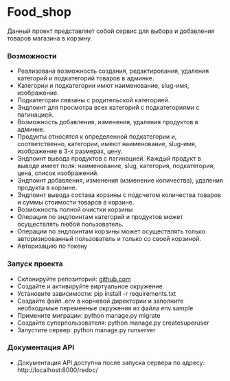 # Food_shop
Данный проект представляет собой сервис для выбора и добавления товаров магазина в корзину.

### Возможности
- Реализована возможность создания, редактирования, удаления категорий и подкатегорий товаров в админке.
- Категории и подкатегории имют наименование, slug-имя, изображение.
- Подкатегории связаны с родительской категорией.
- Эндпоинт для просмотра всех категорий с подкатегориями с пагинацией.
- Возможность добавления, изменения, удаления продуктов в админке.
- Продукты относятся к определенной подкатегории и, соответственно, категории, имеют наименование, slug-имя, изображение в 3-х размерах, цену.
- Эндпоинт вывода продуктов с пагинацией. Каждый продукт в выводе имеет поля: наименование, slug, категория, подкатегория, цена, список изображений.
- Эндпоинт добавления, изменения (изменение количества), удаления продукта в корзине.
- Эндпоинт вывода  состава корзины с подсчетом количества товаров и суммы стоимости товаров в корзине.
- Возможность полной очистки корзины
- Операции по эндпоинтам категорий и продуктов может осуществлять любой пользователь.
- Операции по эндпоинтам корзины может осуществлять только авторизированный пользователь и только со своей корзиной.
- Авторизацию по токену

### Запуск проекта
- Склонируйте репозиторий: [github.com](https://github.com/vvd2209/Food_shop/)
- Создайте и активируйте виртуальное окружение.
- Установите зависимости: pip install -r requirements.txt
- Создайте файл .env в корневой директории и заполните необходимые переменные окружения из файла env.sample
- Примените миграции: python manage.py migrate
- Создайте суперпользователя: python manage.py createsuperuser
- Запустите сервер: python manage.py runserver

### Документация API
- Документация API доступна после запуска сервера по адресу: http://localhost:8000/redoc/
